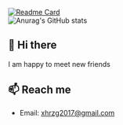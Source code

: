 [![Readme Card](https://github-readme-stats.vercel.app/api/pin/?username=xhrzg2017&repo=ProxiesActions)](https://github.com/xhrzg2017/ProxiesActions)
<br>
![Anurag's GitHub stats](https://github-readme-stats.vercel.app/api?username=xhrzg2017&show_icons=true&theme=tokyonight)

## 👋 Hi there 
I am happy to meet new friends

## 📫 Reach me
- Email: [xhrzg2017@gmail.com](mailto:xhrzg2017@gmail.com)





<!--
**xhrzg2017/xhrzg2017** is a ✨ _special_ ✨ repository because its `README.md` (this file) appears on your GitHub profile.

Here are some ideas to get you started:

- 🔭 I’m currently working on ...
- 🌱 I’m currently learning ...
- 👯 I’m looking to collaborate on ...
- 🤔 I’m looking for help with ...
- 💬 Ask me about ...
- 📫 How to reach me: ...
- 😄 Pronouns: ...
- ⚡ Fun fact: ...
-->
